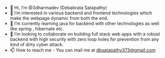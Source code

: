 - 👋 Hi, I’m @3dharmadev (Debabrata Satapathy)
- 👀 I’m interested in various backend and frontend technologies which make the webpage dynamic from both the end.
- 🌱 I’m currently learning java for backend with other technologies as well like spring , hibernate etc.
- 💞️ I’m looking to collaborate on building full stack web apps with a robust backend with high security with zero loop holes for prevention from any kind of dirty cyber attack.
- 📫 How to reach me - You can mail me at dbsatapathy373@gmail.com

<!---
3dharmadev/3dharmadev is a ✨ special ✨ repository because its `README.md` (this file) appears on your GitHub profile.
You can click the Preview link to take a look at your changes.
--->
